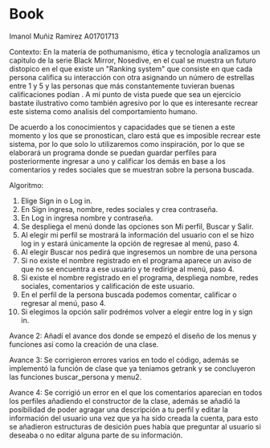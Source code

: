 # Book

Imanol Muñiz Ramirez A01701713

Contexto:
En la matería de pothumanismo, ética y tecnología analizamos un capitulo de la serie Black Mirror, Nosedive, en el cual se muestra un futuro distopico en el que existe un "Ranking system" que consiste en que cada persona califica su interacción con otra asignando un número de estrellas entre 1 y 5 y las personas que más constantemente tuvieran buenas calificaciones podían . A mí punto de vista puede que sea un ejercicio bastate ilustrativo como también agresivo por lo que es interesante recrear este sistema como analisis del comportamiento humano.

De acuerdo a los conocimientos y capacidades que se tienen a este momento y los que se pronostican, claro está que es imposible recrear este sistema, por lo que solo lo utilizaremos como inspiración, por lo que se elaborará un programa donde se puedan guardar perfiles para posteriormente ingresar a uno y calificar los demás en base a los comentarios y redes sociales que se muestran sobre la persona buscada. 

Algoritmo:

1. Elige Sign in o Log in.
2. En Sign ingresa, nombre, redes sociales y crea contraseña.
3. En Log in ingresa nombre y contraseña.
4. Se despliega el menú donde las opciones son Mi perfil, Buscar y Salir.
5. Al elegir mi perfil se mostrará la información del usuario con el se hizo log in y estará únicamente la opción de regresae al menú, paso 4.
6. Al elegir Buscar nos pedirá que ingresemos un nombre de una persona
7. Si no existe el nombre registrado en el programa aparece un aviso de que no se encuentra a ese usuario y te redirige al menú, paso 4.
8. Si existe el nombre registrado en el programa, despliega nombre, redes sociales, comentarios y calificación de este usuario.
9. En el perfil de la persona buscada podemos comentar, calificar o regresar al menú, paso 4.
10. Si elegimos la opción salir podrémos volver a elegir entre log in y sign in.  

Avance 2: Añadí el avance dos donde se empezó el diseño de los menus y funciones asi como la creación de una clase.

Avance 3: Se corrigieron errores varios en todo el código, además se implementó la función de clase que ya teniamos getrank y se concluyeron las funciones buscar_persona y menu2. 

Avance 4: Se corrigió un error en el que los comentarios aparecian en todos los perfiles añadiendo el constructor de la clase, además se añadió la posibilidad de poder agragar una descripción a tu perfil y editar la información del usuario una vez que ya ha sido creada la cuenta, para esto se añadieron estructuras de desición pues había que preguntar al usuario si deseaba o no editar alguna parte de su información. 
